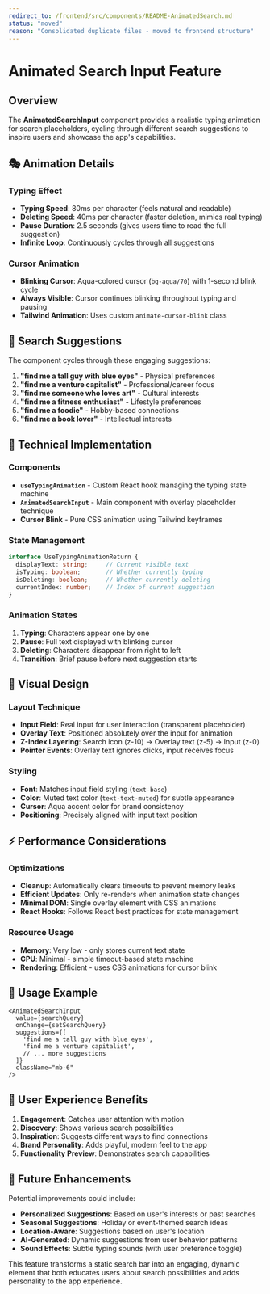 ```yaml
---
redirect_to: /frontend/src/components/README-AnimatedSearch.md
status: "moved"
reason: "Consolidated duplicate files - moved to frontend structure"
---
```


# Animated Search Input Feature

## Overview
The **AnimatedSearchInput** component provides a realistic typing animation for search placeholders, cycling through different search suggestions to inspire users and showcase the app's capabilities.

## 🎭 Animation Details

### Typing Effect
- **Typing Speed**: 80ms per character (feels natural and readable)
- **Deleting Speed**: 40ms per character (faster deletion, mimics real typing)
- **Pause Duration**: 2.5 seconds (gives users time to read the full suggestion)
- **Infinite Loop**: Continuously cycles through all suggestions

### Cursor Animation
- **Blinking Cursor**: Aqua-colored cursor (`bg-aqua/70`) with 1-second blink cycle
- **Always Visible**: Cursor continues blinking throughout typing and pausing
- **Tailwind Animation**: Uses custom `animate-cursor-blink` class

## 🎯 Search Suggestions

The component cycles through these engaging suggestions:

1. **"find me a tall guy with blue eyes"** - Physical preferences
2. **"find me a venture capitalist"** - Professional/career focus  
3. **"find me someone who loves art"** - Cultural interests
4. **"find me a fitness enthusiast"** - Lifestyle preferences
5. **"find me a foodie"** - Hobby-based connections
6. **"find me a book lover"** - Intellectual interests

## 🔧 Technical Implementation

### Components
- **`useTypingAnimation`** - Custom React hook managing the typing state machine
- **`AnimatedSearchInput`** - Main component with overlay placeholder technique
- **Cursor Blink** - Pure CSS animation using Tailwind keyframes

### State Management
```typescript
interface UseTypingAnimationReturn {
  displayText: string;     // Current visible text
  isTyping: boolean;       // Whether currently typing
  isDeleting: boolean;     // Whether currently deleting  
  currentIndex: number;    // Index of current suggestion
}
```

### Animation States
1. **Typing**: Characters appear one by one
2. **Pause**: Full text displayed with blinking cursor
3. **Deleting**: Characters disappear from right to left
4. **Transition**: Brief pause before next suggestion starts

## 🎨 Visual Design

### Layout Technique
- **Input Field**: Real input for user interaction (transparent placeholder)
- **Overlay Text**: Positioned absolutely over the input for animation
- **Z-Index Layering**: Search icon (z-10) → Overlay text (z-5) → Input (z-0)
- **Pointer Events**: Overlay text ignores clicks, input receives focus

### Styling
- **Font**: Matches input field styling (`text-base`)
- **Color**: Muted text color (`text-text-muted`) for subtle appearance
- **Cursor**: Aqua accent color for brand consistency
- **Positioning**: Precisely aligned with input text position

## ⚡ Performance Considerations

### Optimizations
- **Cleanup**: Automatically clears timeouts to prevent memory leaks
- **Efficient Updates**: Only re-renders when animation state changes
- **Minimal DOM**: Single overlay element with CSS animations
- **React Hooks**: Follows React best practices for state management

### Resource Usage
- **Memory**: Very low - only stores current text state
- **CPU**: Minimal - simple timeout-based state machine
- **Rendering**: Efficient - uses CSS animations for cursor blink

## 🚀 Usage Example

```tsx
<AnimatedSearchInput
  value={searchQuery}
  onChange={setSearchQuery}
  suggestions={[
    'find me a tall guy with blue eyes',
    'find me a venture capitalist',
    // ... more suggestions
  ]}
  className="mb-6"
/>
```

## 🌟 User Experience Benefits

1. **Engagement**: Catches user attention with motion
2. **Discovery**: Shows various search possibilities
3. **Inspiration**: Suggests different ways to find connections
4. **Brand Personality**: Adds playful, modern feel to the app
5. **Functionality Preview**: Demonstrates search capabilities

## 🔮 Future Enhancements

Potential improvements could include:
- **Personalized Suggestions**: Based on user's interests or past searches
- **Seasonal Suggestions**: Holiday or event-themed search ideas
- **Location-Aware**: Suggestions based on user's location
- **AI-Generated**: Dynamic suggestions from user behavior patterns
- **Sound Effects**: Subtle typing sounds (with user preference toggle)

This feature transforms a static search bar into an engaging, dynamic element that both educates users about search possibilities and adds personality to the app experience.
